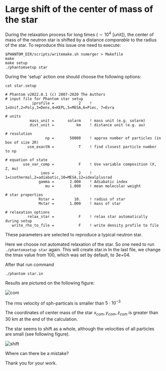# Large shift of the center of mass of the star

During the relaxation process for long times ($\sim 10^{4}$ [unit]),
the center of mass of the neutron star is shifted
by a distance *comparable* to the radius of the star.
To reproduce this issue one need to execute:

```
$PHANTOM_DIR/scripts/writemake.sh nsmerger > Makefile
make
make setup
./phantomsetup star
```
During the 'setup' action one should choose the following options:

```
cat star.setup

# Phantom v2022.0.1 (c) 2007-2020 The Authors
# input file for Phantom star setup
            iprofile =           2    ! 1=Unif,2=Poly,3=Dens,4=KEPL,5=MESA,6=Piec, 7=Evra

# units
           mass_unit =      solarm    ! mass unit (e.g. solarm)
           dist_unit =          km    ! distance unit (e.g. au)

# resolution
                  np =       50000    ! approx number of particles (in box of size 2R)
          use_exactN =           T    ! find closest particle number to np

# equation of state
        use_var_comp =           F    ! Use variable composition (X, Z, mu)
                ieos =           2    ! 1=isothermal,2=adiabatic,10=MESA,12=idealplusrad
               gamma =       2.000    ! Adiabatic index
                  mu =       1.000    ! mean molecular weight

# star properties
               Rstar =         10.    ! radius of star
               Mstar =       1.000    ! mass of star

# relaxation options
          relax_star =           F    ! relax star automatically during setup
   write_rho_to_file =           F    ! write density profile to file
```
These parameters are selected to reproduce a typical neutron star.

Here we choose not automated relaxation of the star.
So one need to run `./phantomsetup star` again.
This will create star.in
In the last file, we change the tmax value from 100, which was set by default, to 3e+04.

After that run command
```
./phantom star.in
```

Results are pictured on the following figure:

![com](https://user-images.githubusercontent.com/9017052/177368852-268662bf-2d96-49c9-9c6b-00d9644990ff.png)

The rms velocity of sph-particals is smaller than $5 \cdot 10^{-3}$

The coordinates of center mass of the star ${x_{com},y_{com},z_{com}}$
is greater than 30 km at the end of the calculation.

The star seems to shift as a whole, although the velocities of all particles are small (see following figure).

![shift](https://user-images.githubusercontent.com/9017052/177374568-052c4099-be8c-4e3a-8416-5aea22d8fd3a.png)

Where can there be a mistake?

Thank you for your work.